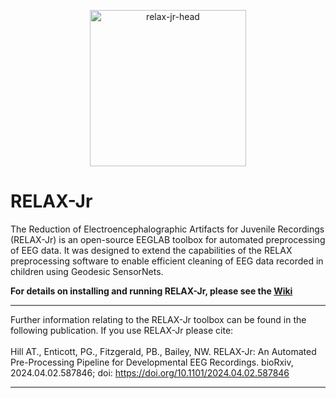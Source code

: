 
<p align="center">
<img width="250" alt="relax-jr-head" src="https://github.com/aronthill/RELAX-Jr/assets/31600263/b30f9969-c529-4df4-a389-fbff8f8fe03f)">
</p>

# RELAX-Jr
The Reduction of Electroencephalographic Artifacts for Juvenile Recordings (RELAX-Jr) is an open-source EEGLAB toolbox for automated preprocessing of EEG data. It was designed to extend the capabilities of the RELAX preprocessing software to enable efficient cleaning of EEG data recorded in children using Geodesic SensorNets.

**For details on installing and running RELAX-Jr, please see the [Wiki](https://github.com/aronthill/RELAX-Jr/wiki "RELAX-Jr Wiki")**

---
Further information relating to the RELAX-Jr toolbox can be found in the following publication. If you use RELAX-Jr please cite: <br> <br>
Hill AT., Enticott, PG., Fitzgerald, PB., Bailey, NW. RELAX-Jr: An Automated Pre-Processing Pipeline for Developmental EEG Recordings. bioRxiv, 2024.04.02.587846; doi: https://doi.org/10.1101/2024.04.02.587846

---

